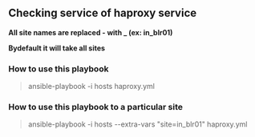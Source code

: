 ## Checking service of haproxy service

**All site names are replaced - with _ (ex: in_blr01)**

**Bydefault it will take all sites**

### How to use this playbook
    
> ansible-playbook -i hosts haproxy.yml

### How to use this playbook to a particular site

> ansible-playbook -i hosts --extra-vars "site=in_blr01"  haproxy.yml
